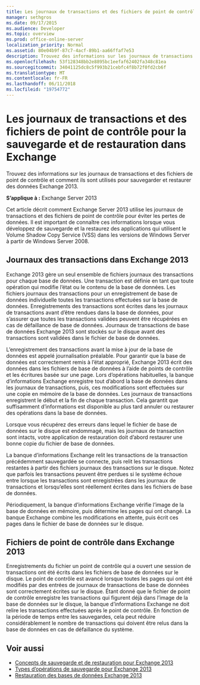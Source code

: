 ```yaml
---
title: Les journaux de transactions et des fichiers de point de contrôle pour la sauvegarde et de restauration dans Exchange
manager: sethgros
ms.date: 09/17/2015
ms.audience: Developer
ms.topic: overview
ms.prod: office-online-server
localization_priority: Normal
ms.assetid: 80e04b9f-87c7-4acf-89b1-aa66ffaf7e53
description: Trouvez des informations sur les journaux de transactions et des fichiers de point de contrôle et comment ils sont utilisés pour sauvegarder et restaurer des données Exchange 2013.
ms.openlocfilehash: 53f128348bb2e8895bc1eefaf62402fa348c81ea
ms.sourcegitcommit: 34041125dc8c5f993b21cebfc4f8b72f0fd2cb6f
ms.translationtype: MT
ms.contentlocale: fr-FR
ms.lasthandoff: 06/11/2018
ms.locfileid: "19754772"
---
```

# <a name="transaction-logs-and-checkpoint-files-for-backup-and-restore-in-exchange"></a>Les journaux de transactions et des fichiers de point de contrôle pour la sauvegarde et de restauration dans Exchange

Trouvez des informations sur les journaux de transactions et des fichiers de point de contrôle et comment ils sont utilisés pour sauvegarder et restaurer des données Exchange 2013.
  
**S’applique à :** Exchange Server 2013 
  
Cet article décrit comment Exchange Server 2013 utilise les journaux de transactions et des fichiers de point de contrôle pour éviter les pertes de données. Il est important de connaître ces informations lorsque vous développez de sauvegarde et la restaurez des applications qui utilisent le Volume Shadow Copy Service (VSS) dans les versions de Windows Server à partir de Windows Server 2008.
  
## <a name="transaction-logs-in-exchange-2013"></a>Journaux des transactions dans Exchange 2013

Exchange 2013 gère un seul ensemble de fichiers journaux des transactions pour chaque base de données. Une transaction est définie en tant que toute opération qui modifie l’état ou le contenu de la base de données. Les fichiers journaux des transactions pour un enregistrement de base de données individuelle toutes les transactions effectuées sur la base de données. Enregistrements des transactions sont écrites dans les journaux de transactions avant d’être rendues dans la base de données, pour s’assurer que toutes les transactions validées peuvent être récupérées en cas de défaillance de base de données. Journaux de transactions de base de données Exchange 2013 sont stockés sur le disque avant des transactions sont validées dans le fichier de base de données. 
  
L’enregistrement des transactions avant la mise à jour de la base de données est appelé journalisation préalable. Pour garantir que la base de données est correctement remis à l’état approprié, Exchange 2013 écrit des données dans les fichiers de base de données à l’aide de points de contrôle et les écritures basée sur une page. Lors d’opérations habituelles, la banque d’informations Exchange enregistre tout d’abord la base de données dans les journaux de transactions, puis, ces modifications sont effectuées sur une copie en mémoire de la base de données. Les journaux de transactions enregistrent le début et la fin de chaque transaction. Cela garantit que suffisamment d’informations est disponible au plus tard annuler ou restaurer des opérations dans la base de données.
  
Lorsque vous récupérez des erreurs dans lequel le fichier de base de données sur le disque est endommagé, mais les journaux de transaction sont intacts, votre application de restauration doit d’abord restaurer une bonne copie du fichier de base de données.
  
La banque d’informations Exchange relit les transactions de la transaction précédemment sauvegardée se connecte, puis relit les transactions restantes à partir des fichiers journaux des transactions sur le disque. Notez que parfois les transactions peuvent être perdues si le système échoue entre lorsque les transactions sont enregistrées dans les journaux de transactions et lorsqu’elles sont réellement écrites dans les fichiers de base de données. 
  
Périodiquement, la banque d’informations Exchange vérifie l’image de la base de données en mémoire, puis détermine les pages qui ont changé. La banque Exchange combine les modifications en attente, puis écrit ces pages dans le fichier de base de données sur le disque.
  
## <a name="checkpoint-files-in-exchange-2013"></a>Fichiers de point de contrôle dans Exchange 2013

Enregistrements du fichier un point de contrôle qui a ouvert une session de transactions ont été écrits dans les fichiers de base de données sur le disque. Le point de contrôle est avancé lorsque toutes les pages qui ont été modifiés par des entrées de journaux de transactions de base de données sont correctement écrites sur le disque. Étant donné que le fichier de point de contrôle enregistre les transactions qui figurent déjà dans l’image de la base de données sur le disque, la banque d’informations Exchange ne doit relire les transactions effectuées après le point de contrôle. En fonction de la période de temps entre les sauvegardes, cela peut réduire considérablement le nombre de transactions qui doivent être relus dans la base de données en cas de défaillance du système.
  
## <a name="see-also"></a>Voir aussi

- [Concepts de sauvegarde et de restauration pour Exchange 2013](backup-and-restore-concepts-for-exchange-2013.md)
- [Types d’opérations de sauvegarde pour Exchange 2013](types-of-backup-operations-for-exchange-2013.md)
- [Restauration des bases de données Exchange 2013](restoring-exchange-2013-databases.md)
    

